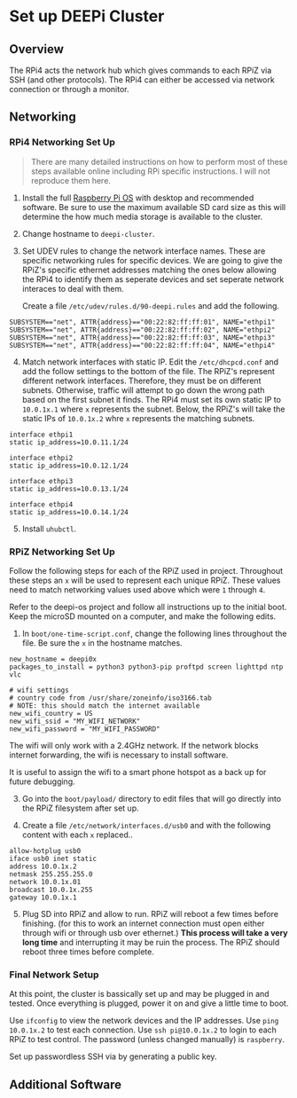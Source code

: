 # Set up DEEPi Cluster #

## Overview ##

The RPi4 acts the network hub which gives commands to each RPiZ via
SSH (and other protocols). The RPi4 can either be accessed via network 
connection or through a monitor. 

## Networking ##

### RPi4 Networking Set Up ###

> There are many detailed instructions on how to perform most of these
> steps available online including RPi specific instructions. I will
> not reproduce them here.

1. Install the full [Raspberry Pi
   OS](https://www.raspberrypi.org/software/operating-systems/) with
   desktop and recommended software. Be sure to use the maximum
   available SD card size as this will determine the how much media
   storage is available to the cluster.

2. Change hostname to `deepi-cluster`.

3. Set UDEV rules to change the network interface names. These are
   specific networking rules for specific devices. We are going to
   give the RPiZ's specific ethernet addresses matching the ones below
   allowing the RPi4 to identify them as seperate devices and set
   seperate network interaces to deal with them.

	Create a file `/etc/udev/rules.d/90-deepi.rules` and add the
	following.

```
SUBSYSTEM=="net", ATTR{address}=="00:22:82:ff:ff:01", NAME="ethpi1"
SUBSYSTEM=="net", ATTR{address}=="00:22:82:ff:ff:02", NAME="ethpi2"
SUBSYSTEM=="net", ATTR{address}=="00:22:82:ff:ff:03", NAME="ethpi3"
SUBSYSTEM=="net", ATTR{address}=="00:22:82:ff:ff:04", NAME="ethpi4"
```

4. Match network interfaces with static IP. Edit the
   `/etc/dhcpcd.conf` and add the follow settings to the bottom of the
   file. The RPiZ's represent different network interfaces. Therefore,
   they must be on different subnets. Otherwise, traffic will attempt
   to go down the wrong path based on the first subnet it finds. The
   RPi4 must set its own static IP to `10.0.1x.1` where `x` represents
   the subnet. Below, the RPiZ's will take the static IPs of
   `10.0.1x.2` whre `x` represents the matching subnets.
   

```
interface ethpi1
static ip_address=10.0.11.1/24
	
interface ethpi2
static ip_address=10.0.12.1/24
	
interface ethpi3
static ip_address=10.0.13.1/24

interface ethpi4
static ip_address=10.0.14.1/24
```

5. Install `uhubctl`. <!-- TODO: fill in details here -->


### RPiZ Networking Set Up ###

Follow the following steps for each of the RPiZ used in
project. Throughout these steps an `x` will be used to represent each
unique RPiZ. These values need to match networking values used above
which were `1` through `4`.

Refer to the deepi-os project <!-- TODO: link --> and follow all
instructions up to the initial boot. Keep the microSD mounted on a
computer, and make the following edits.

1. In `boot/one-time-script.conf`, change the following lines
   throughout the file. Be sure the `x` in the hostname matches.
   
```
new_hostname = deepi0x
packages_to_install = python3 python3-pip proftpd screen lighttpd ntp vlc

# wifi settings
# country code from /usr/share/zoneinfo/iso3166.tab
# NOTE: this should match the internet available
new_wifi_country = US
new_wifi_ssid = "MY_WIFI_NETWORK"
new_wifi_password = "MY_WIFI_PASSWORD"
```
   
   The wifi will only work with a 2.4GHz network. If the network
   blocks internet forwarding, the wifi is necessary to install
   software. <!-- TODO: confirm this. URI secure and URI open (I
   think) block -->
   
   It is useful to assign the wifi to a smart phone hotspot as a
   back up for future debugging.
   
3. Go into the `boot/payload/` directory to edit files that will go
   directly into the RPiZ filesystem after set up.
   
4. Create a file `/etc/network/interfaces.d/usb0` and with the
   following content with each `x` replaced..
	  
```
allow-hotplug usb0
iface usb0 inet static
address 10.0.1x.2
netmask 255.255.255.0
network 10.0.1x.01
broadcast 10.0.1x.255
gateway 10.0.1x.1
```

5. Plug SD into RPiZ and allow to run. RPiZ will reboot a few times
   before finishing. (for this to work an internet connection must
   open either through wifi or through usb over ethernet.) **This
   process will take a very long time** and interrupting it may be
   ruin the process. The RPiZ should reboot three times before
   complete.
	  
### Final Network Setup ###

At this point, the cluster is bassically set up and may be plugged in
and tested. Once everything is plugged, power it on and give a little
time to boot.

Use `ifconfig` to view the network devices and the IP addresses. Use
`ping 10.0.1x.2` to test each connection. Use `ssh pi@10.0.1x.2` to
login to each RPiZ to test control. The password (unless changed manually) is
`raspberry`. 

<!-- TODO: include some troubleshooting here. -->

Set up passwordless SSH via by generating a public key. <!-- TODO:
instructions -->


## Additional Software ##

